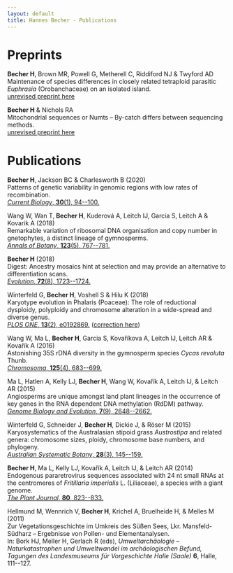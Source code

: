 ```yaml
---
layout: default
title: Hannes Becher - Publications
---
```


# Preprints


**Becher H**, Brown MR, Powell G, Metherell C, Riddiford NJ & Twyford AD  
Maintenance of species differences in closely related tetraploid parasitic *Euphrasia* (Orobanchaceae) on an isolated island.  
[unrevised preprint here](https://www.biorxiv.org/content/10.1101/2020.04.29.067579v1)

**Becher H** & Nichols RA  
Mitochondrial sequences or Numts – By-catch differs between sequencing methods.  
[unrevised preprint here](https://www.biorxiv.org/content/10.1101/739805v1)




# Publications
**Becher H**, Jackson BC & Charlesworth B (2020)  
Patterns of genetic variability in genomic regions with low rates of recombination.  
[*Current Biology*, **30**(1), 94--100.](https://authors.elsevier.com/a/1aME23QW8RqLBN)

Wang W, Wan T, **Becher H**, Kuderová A, Leitch IJ, Garcia S, Leitch A & Kovarik A (2018)  
Remarkable variation of ribosomal DNA organisation and copy number in gnetophytes, a distinct lineage of gymnosperms.  
[*Annals of Botany*, **123**(5), 767--781.](https://doi.org/10.1093/aob/mcy172)

**Becher H** (2018)  
Digest: Ancestry mosaics hint at selection and may provide an alternative to differentiation scans.  
[*Evolution*, **72**(8), 1723--1724.](https://doi.org/10.1111/evo.13549)

Winterfeld G, **Becher H**, Voshell S & Hilu K (2018)  
Karyotype evolution in Phalaris (Poaceae): The role of reductional dysploidy, polyploidy and chromosome alteration in a wide-spread and diverse genus.  
[*PLOS ONE*, **13**(2), e0192869.](http://dx.doi.org/10.1371/journal.pone.0192869) ([correction here](https://doi.org/10.1371/journal.pone.0195889))

Wang W, Ma L, **Becher H**, Garcia S, Kovaříkova A, Leitch IJ, Leitch AR & Kovařík A (2016)  
Astonishing 35S rDNA diversity in the gymnosperm species *Cycas revoluta* Thunb.  
[*Chromosoma*, **125**(4), 683--699.](http://dx.doi.org/10.1007/s00412-015-0556-3)

Ma L, Hatlen A, Kelly LJ, **Becher H**, Wang W, Kovařík A, Leitch IJ, & Leitch AR (2015)  
Angiosperms are unique amongst land plant lineages in the occurrence of key genes in the RNA dependent DNA methylation (RdDM) pathway.   
[*Genome Biology and Evolution*, **7**(9), 2648--2662.](http://dx.doi.org/10.1093/gbe/evv171) 

Winterfeld G, Schneider J, **Becher H**, Dickie J, & Röser M (2015)  
Karyosystematics of the Australasian stipoid grass *Austrostipa* and related genera: chromosome sizes, ploidy, chromosome base numbers, and phylogeny.  
[*Australian Systematic Botany*, **28**(3), 145--159.](http://dx.doi.org/10.1071/SB14029)

**Becher H**, Ma L, Kelly LJ, Kovařík A, Leitch IJ, & Leitch AR (2014)  
Endogenous pararetrovirus sequences associated with 24 nt small RNAs at the centromeres of *Fritillaria imperialis* L. (Liliaceae), a species with a giant genome.  
[*The Plant Journal*, **80**, 823--833.](http://dx.doi.org/10.1111/tpj.12673)

Hellmund M, Wennrich V, **Becher H**, Krichel A, Bruelheide H, & Melles M (2011)  
Zur Vegetationsgeschichte im Umkreis des Süßen Sees, Lkr. Mansfeld-Südharz – Ergebnisse von Pollen- und Elementanalysen.  
In: Bork HJ, Meller H, Gerlach R (eds), *Umweltarchäologie – Naturkatastrophen und Umweltwandel im archäologischen Befund, Tagungen des Landesmuseums für Vorgeschichte Halle (Saale)* **6**, Halle, 111--127.
